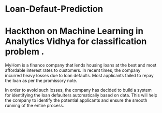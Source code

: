 # Loan-Defaut-Prediction 
# Hackthon on Machine Learning in Analytics Vidhya for classification problem . 

MyHom is a finance company that lends housing loans at the best and most affordable interest rates to customers. In recent times, the company incurred heavy losses due to loan defaults. Most applicants failed to repay the loan as per the promissory note.

In order to avoid such losses, the company has decided to build a system for identifying the loan defaulters automatically based on data. This will help the company to identify the potential applicants and ensure the smooth running of the entire process.
